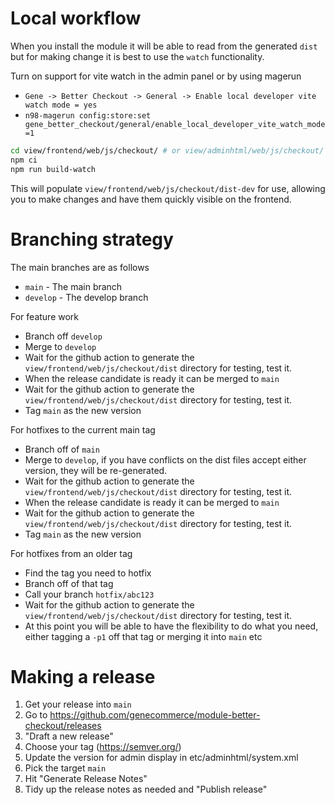# Local workflow

When you install the module it will be able to read from the generated `dist` but for making change it is best to use the `watch` functionality.

Turn on support for vite watch in the admin panel or by using magerun
- `Gene -> Better Checkout -> General -> Enable local developer vite watch mode = yes`
- `n98-magerun config:store:set gene_better_checkout/general/enable_local_developer_vite_watch_mode=1`

```bash
cd view/frontend/web/js/checkout/ # or view/adminhtml/web/js/checkout/
npm ci
npm run build-watch
```

This will populate `view/frontend/web/js/checkout/dist-dev` for use, allowing you to make changes and have them quickly visible on the frontend.

# Branching strategy

The main branches are as follows

- `main` - The main branch
- `develop` - The develop branch

For feature work
- Branch off `develop`
- Merge to `develop`
- Wait for the github action to generate the `view/frontend/web/js/checkout/dist` directory for testing, test it.
- When the release candidate is ready it can be merged to `main`
- Wait for the github action to generate the `view/frontend/web/js/checkout/dist` directory for testing, test it.
- Tag `main` as the new version

For hotfixes to the current main tag
- Branch off of `main`
- Merge to `develop`, if you have conflicts on the dist files accept either version, they will be re-generated.
- Wait for the github action to generate the `view/frontend/web/js/checkout/dist` directory for testing, test it.
- When the release candidate is ready it can be merged to `main`
- Wait for the github action to generate the `view/frontend/web/js/checkout/dist` directory for testing, test it.
- Tag `main` as the new version

For hotfixes from an older tag
- Find the tag you need to hotfix
- Branch off of that tag 
- Call your branch `hotfix/abc123`
- Wait for the github action to generate the `view/frontend/web/js/checkout/dist` directory for testing, test it.
- At this point you will be able to have the flexibility to do what you need, either tagging a `-p1` off that tag or merging it into `main` etc

# Making a release

1. Get your release into `main`
1. Go to https://github.com/genecommerce/module-better-checkout/releases
1. "Draft a new release"
1. Choose your tag (https://semver.org/) 
1. Update the version for admin display in etc/adminhtml/system.xml 
1. Pick the target `main`
1. Hit "Generate Release Notes"
1. Tidy up the release notes as needed and "Publish release"


